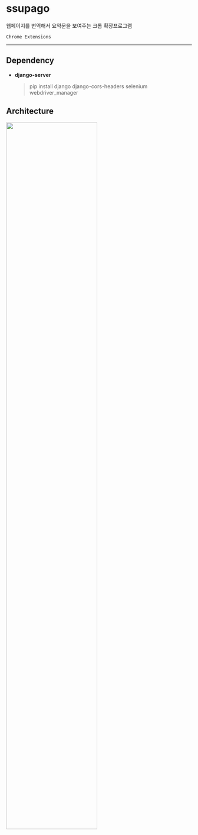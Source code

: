 # ssupago
웹페이지를 번역해서 요약문을 보여주는 크롬 확장프로그램

    Chrome Extensions
<hr/>

## Dependency
+ **django-server** 
  > pip install django django-cors-headers selenium webdriver_manager

## Architecture
<img src="https://user-images.githubusercontent.com/62216628/154456823-c341f5a9-5be8-4321-8d60-bf0b253eea40.png" width="70%" align="center">
